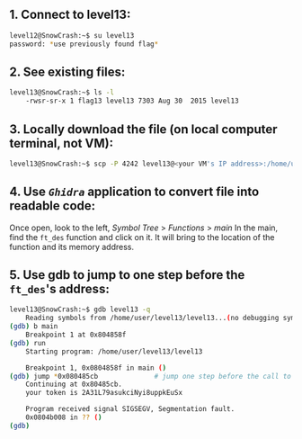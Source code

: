 ## 1. Connect to level13:

```bash
level12@SnowCrash:~$ su level13
password: *use previously found flag*
```

## 2. See existing files:

```bash
level13@SnowCrash:~$ ls -l
    -rwsr-sr-x 1 flag13 level13 7303 Aug 30  2015 level13
```

## 3. Locally download the file (on local computer terminal, not VM):

```bash
level13@SnowCrash:~$ scp -P 4242 level13@<your VM's IP address>:/home/user/level13/level13 ~
```

## 4. Use *`Ghidra`* application to convert file into readable code:
Once open, look to the left, *Symbol Tree* > *Functions* > *main*
In the main, find the `ft_des` function and click on it.
It will bring to the location of the function and its memory address.

## 5. Use gdb to jump to one step before the `ft_des`'s address:

```bash
level13@SnowCrash:~$ gdb level13 -q
    Reading symbols from /home/user/level13/level13...(no debugging symbols found)...done.
(gdb) b main
    Breakpoint 1 at 0x804858f
(gdb) run
    Starting program: /home/user/level13/level13 

    Breakpoint 1, 0x0804858f in main ()
(gdb) jump *0x080485cb              # jump one step before the call to ft_des
    Continuing at 0x80485cb.
    your token is 2A31L79asukciNyi8uppkEuSx

    Program received signal SIGSEGV, Segmentation fault.
    0x0804b008 in ?? ()
(gdb) 
```